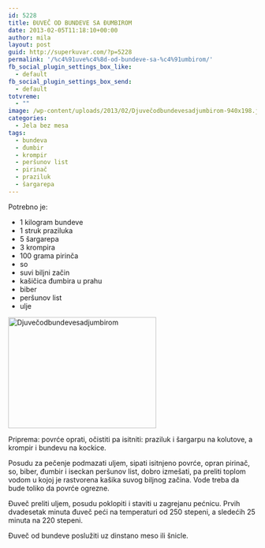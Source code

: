 ```yaml
---
id: 5228
title: ĐUVEČ OD BUNDEVE SA ĐUMBIROM
date: 2013-02-05T11:18:10+00:00
author: mila
layout: post
guid: http://superkuvar.com/?p=5228
permalink: '/%c4%91uve%c4%8d-od-bundeve-sa-%c4%91umbirom/'
fb_social_plugin_settings_box_like:
  - default
fb_social_plugin_settings_box_send:
  - default
totvreme:
  - ""
image: /wp-content/uploads/2013/02/Djuvečodbundevesadjumbirom-940x198.jpg
categories:
  - Jela bez mesa
tags:
  - bundeva
  - đumbir
  - krompir
  - peršunov list
  - pirinač
  - praziluk
  - šargarepa
---
```

Potrebno je:

  * 1 kilogram bundeve
  * 1 struk praziluka
  * 5 šargarepa
  * 3 krompira
  * 100 grama pirinča
  * so
  * suvi biljni začin
  * kašičica đumbira u prahu
  * biber
  * peršunov list
  * ulje

<img class="alignnone size-medium wp-image-5229" src="//superkuvar.com/wp-content/uploads/2013/02/Djuvečodbundevesadjumbirom-300x225.jpg" alt="Djuvečodbundevesadjumbirom" width="300" height="225" /> 

Priprema: povrće oprati, očistiti pa isitniti: praziluk i šargarpu na kolutove, a krompir i bundevu na kockice.

Posudu za pečenje podmazati uljem, sipati isitnjeno povrće, opran pirinač, so, biber, đumbir i iseckan peršunov list, dobro izmešati, pa preliti toplom vodom u kojoj je rastvorena kašika suvog biljnog začina. Vode treba da bude toliko da povrće ogrezne.

Đuveč preliti uljem, posudu poklopiti i staviti u zagrejanu pećnicu. Prvih dvadesetak minuta đuveč peći na temperaturi od 250 stepeni, a sledećih 25 minuta na 220 stepeni.

Đuveč od bundeve poslužiti uz dinstano meso ili šnicle.